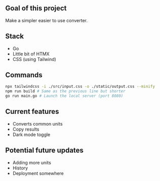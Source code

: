 ## Goal of this project
Make a simpler easier to use converter.

## Stack
- Go
- Little bit of HTMX
- CSS (using Tailwind)

## Commands
```bash
npx tailwindcss -i ./src/input.css -o ./static/output.css --minify
npm run build # Same as the previous line but shorter
go run main.go # Launch the local server (port 8080)
```

## Current features
- Converts common units
- Copy results
- Dark mode toggle

## Potential future updates
- Adding more units
- History
- Deployment somewhere